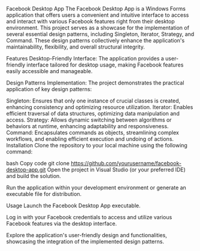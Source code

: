 Facebook Desktop App
The Facebook Desktop App is a Windows Forms application that offers users a convenient and intuitive interface to access and interact with various Facebook features right from their desktop environment. This project serves as a showcase for the implementation of several essential design patterns, including Singleton, Iterator, Strategy, and Command. These design patterns collectively enhance the application's maintainability, flexibility, and overall structural integrity.

Features
Desktop-Friendly Interface: The application provides a user-friendly interface tailored for desktop usage, making Facebook features easily accessible and manageable.

Design Patterns Implementation: The project demonstrates the practical application of key design patterns:

Singleton: Ensures that only one instance of crucial classes is created, enhancing consistency and optimizing resource utilization.
Iterator: Enables efficient traversal of data structures, optimizing data manipulation and access.
Strategy: Allows dynamic switching between algorithms or behaviors at runtime, enhancing adaptability and responsiveness.
Command: Encapsulates commands as objects, streamlining complex workflows, and enabling efficient execution and undoing of actions.
Installation
Clone the repository to your local machine using the following command:

bash
Copy code
git clone https://github.com/yourusername/facebook-desktop-app.git
Open the project in Visual Studio (or your preferred IDE) and build the solution.

Run the application within your development environment or generate an executable file for distribution.

Usage
Launch the Facebook Desktop App executable.

Log in with your Facebook credentials to access and utilize various Facebook features via the desktop interface.

Explore the application's user-friendly design and functionalities, showcasing the integration of the implemented design patterns.

